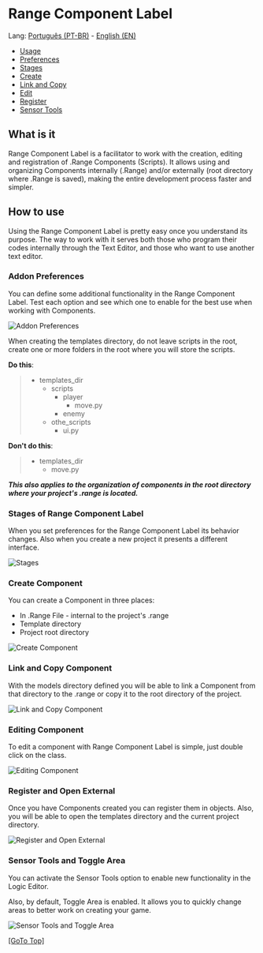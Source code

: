 # Range Component Label

Lang: [Português (PT-BR)](./README_PT.md) - [English (EN)](./README.md)

- [Usage](#how-to-use)
- [Preferences](#addon-preferences)
- [Stages](#stages-of-range-component-label)
- [Create](#create-component)
- [Link and Copy](#link-and-copy-component)
- [Edit](#editing-component)
- [Register](#register-and-open-external)
- [Sensor Tools](#sensor-tools-and-toggle-area)

## **What is it**

Range Component Label is a facilitator to work with the creation, editing and registration of .Range Components (Scripts). It allows using and organizing Components internally (.Range) and/or externally (root directory where .Range is saved), making the entire development process faster and simpler.

## How to use

Using the Range Component Label is pretty easy once you understand its purpose. The way to work with it serves both those who program their codes internally through the Text Editor, and those who want to use another text editor.

### Addon Preferences

You can define some additional functionality in the Range Component Label. Test each option and see which one to enable for the best use when working with Components.

![Addon Preferences](./readme-files/preferences/preferences.png)

When creating the templates directory, do not leave scripts in the root, create one or more folders in the root where you will store the scripts.

**Do this**:
> - templates_dir
>   - scripts
>     - player
>       - move.py
>     - enemy
>   - othe_scripts
>     - ui.py

**Don't do this**:
> - templates_dir
>   - move.py

_**This also applies to the organization of components in the root directory where your project's .range is located.**_

### Stages of Range Component Label

When you set preferences for the Range Component Label its behavior changes. Also when you create a new project it presents a different interface.

![Stages](./readme-files/stages_range_component/stages_range_component_label.png)

### Create Component

You can create a Component in three places:
- In .Range File - internal to the project's .range
- Template directory
- Project root directory

![Create Component](./readme-files/create_component/create_component.png)


### Link and Copy Component

With the models directory defined you will be able to link a Component from that directory to the .range or copy it to the root directory of the project.

![Link and Copy Component](./readme-files/link_and_copy_component/link_and_copy_component.png)

### Editing Component

To edit a component with Range Component Label is simple, just double click on the class.

![Editing Component](./readme-files/editing_component/editing_component.png)

### Register and Open External

Once you have Components created you can register them in objects. Also, you will be able to open the templates directory and the current project directory.

![Register and Open External](./readme-files/register_and_open_external/register_and_open_external.png)

### Sensor Tools and Toggle Area

You can activate the Sensor Tools option to enable new functionality in the Logic Editor.

Also, by default, Toggle Area is enabled. It allows you to quickly change areas to better work on creating your game.

![Sensor Tools and Toggle Area](./readme-files/sensor_tools_and_toggle_area/sensor_tools_and_toggle_area.png)

[[GoTo Top]](#range-component-label)